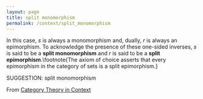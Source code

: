 ```yaml
---
layout: page
title: split monomorphism
permalink: /context/split_monomorphism
---
```

In this case,  $s$ is always a monomorphism and, dually, $r$ is always an epimorphism. To acknowledge the presence of these one-sided inverses, $s$ is said to be a **split monomorphism** and $r$ is said to be a **split epimorphism**.\footnote{The axiom of choice asserts that every epimorphism in the category of sets is a split epimorphism.}


SUGGESTION: split monomorphism

From [Category Theory in Context](https://mathgloss.github.io/MathGloss/context.html)